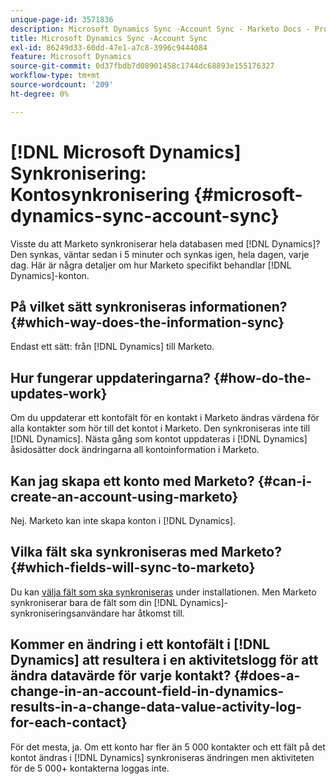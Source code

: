 ```yaml
---
unique-page-id: 3571836
description: Microsoft Dynamics Sync -Account Sync - Marketo Docs - Produktdokumentation
title: Microsoft Dynamics Sync -Account Sync
exl-id: 86249d33-60dd-47e1-a7c8-3996c9444084
feature: Microsoft Dynamics
source-git-commit: 0d37fbdb7d08901458c1744dc68893e155176327
workflow-type: tm+mt
source-wordcount: '209'
ht-degree: 0%

---
```


# [!DNL Microsoft Dynamics] Synkronisering: Kontosynkronisering {#microsoft-dynamics-sync-account-sync}

Visste du att Marketo synkroniserar hela databasen med [!DNL Dynamics]? Den synkas, väntar sedan i 5 minuter och synkas igen, hela dagen, varje dag. Här är några detaljer om hur Marketo specifikt behandlar [!DNL Dynamics]-konton.

## På vilket sätt synkroniseras informationen? {#which-way-does-the-information-sync}

Endast ett sätt: från [!DNL Dynamics] till Marketo.

## Hur fungerar uppdateringarna? {#how-do-the-updates-work}

Om du uppdaterar ett kontofält för en kontakt i Marketo ändras värdena för alla kontakter som hör till det kontot i Marketo. Den synkroniseras inte till [!DNL Dynamics]. Nästa gång som kontot uppdateras i [!DNL Dynamics] åsidosätter dock ändringarna all kontoinformation i Marketo.

## Kan jag skapa ett konto med Marketo? {#can-i-create-an-account-using-marketo}

Nej. Marketo kan inte skapa konton i [!DNL Dynamics].

## Vilka fält ska synkroniseras med Marketo? {#which-fields-will-sync-to-marketo}

Du kan [välja fält som ska synkroniseras](/help/marketo/product-docs/crm-sync/microsoft-dynamics-sync/sync-setup/microsoft-dynamics-365-with-ropc-connection/step-4-of-4-connect.md#select-fields-to-sync) under installationen. Men Marketo synkroniserar bara de fält som din [!DNL Dynamics]-synkroniseringsanvändare har åtkomst till.

## Kommer en ändring i ett kontofält i [!DNL Dynamics] att resultera i en aktivitetslogg för att ändra datavärde för varje kontakt?  {#does-a-change-in-an-account-field-in-dynamics-results-in-a-change-data-value-activity-log-for-each-contact}

För det mesta, ja. Om ett konto har fler än 5 000 kontakter och ett fält på det kontot ändras i [!DNL Dynamics] synkroniseras ändringen men aktiviteten för de 5 000+ kontakterna loggas inte.
